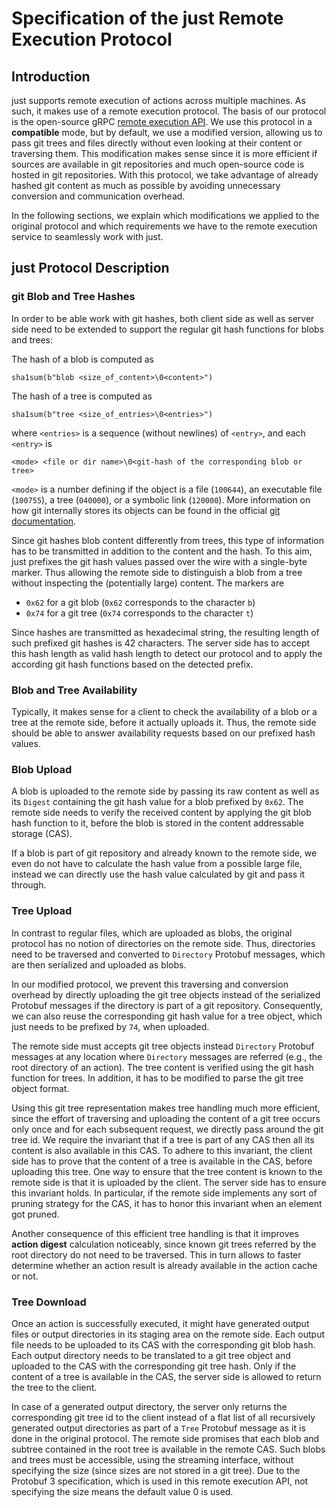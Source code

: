 Specification of the just Remote Execution Protocol
===================================================

Introduction
------------

just supports remote execution of actions across multiple machines. As
such, it makes use of a remote execution protocol. The basis of our
protocol is the open-source gRPC [remote execution
API](https://github.com/bazelbuild/remote-apis/blob/main/build/bazel/remote/execution/v2/remote_execution.proto).
We use this protocol in a **compatible** mode, but by default, we use a
modified version, allowing us to pass git trees and files directly
without even looking at their content or traversing them. This
modification makes sense since it is more efficient if sources are
available in git repositories and much open-source code is hosted in git
repositories. With this protocol, we take advantage of already hashed
git content as much as possible by avoiding unnecessary conversion and
communication overhead.

In the following sections, we explain which modifications we applied to
the original protocol and which requirements we have to the remote
execution service to seamlessly work with just.

just Protocol Description
-------------------------

### git Blob and Tree Hashes

In order to be able work with git hashes, both client side as well as
server side need to be extended to support the regular git hash
functions for blobs and trees:

The hash of a blob is computed as

    sha1sum(b"blob <size_of_content>\0<content>")

The hash of a tree is computed as

    sha1sum(b"tree <size_of_entries>\0<entries>")

where `<entries>` is a sequence (without newlines) of `<entry>`, and
each `<entry>` is

    <mode> <file or dir name>\0<git-hash of the corresponding blob or tree>

`<mode>` is a number defining if the object is a file (`100644`), an
executable file (`100755`), a tree (`040000`), or a symbolic link
(`120000`). More information on how git internally stores its objects
can be found in the official [git
documentation](https://git-scm.com/book/en/v2/git-Internals-git-Objects).

Since git hashes blob content differently from trees, this type of
information has to be transmitted in addition to the content and the
hash. To this aim, just prefixes the git hash values passed over the
wire with a single-byte marker. Thus allowing the remote side to
distinguish a blob from a tree without inspecting the (potentially
large) content. The markers are

 - `0x62` for a git blob (`0x62` corresponds to the character `b`)
 - `0x74` for a git tree (`0x74` corresponds to the character `t`)

Since hashes are transmitted as hexadecimal string, the resulting length
of such prefixed git hashes is 42 characters. The server side has to
accept this hash length as valid hash length to detect our protocol and
to apply the according git hash functions based on the detected prefix.

### Blob and Tree Availability

Typically, it makes sense for a client to check the availability of a
blob or a tree at the remote side, before it actually uploads it. Thus,
the remote side should be able to answer availability requests based on
our prefixed hash values.

### Blob Upload

A blob is uploaded to the remote side by passing its raw content as well
as its `Digest` containing the git hash value for a blob prefixed by
`0x62`. The remote side needs to verify the received content by applying
the git blob hash function to it, before the blob is stored in the
content addressable storage (CAS).

If a blob is part of git repository and already known to the remote
side, we even do not have to calculate the hash value from a possible
large file, instead we can directly use the hash value calculated by git
and pass it through.

### Tree Upload

In contrast to regular files, which are uploaded as blobs, the original
protocol has no notion of directories on the remote side. Thus,
directories need to be traversed and converted to `Directory` Protobuf
messages, which are then serialized and uploaded as blobs.

In our modified protocol, we prevent this traversing and conversion
overhead by directly uploading the git tree objects instead of the
serialized Protobuf messages if the directory is part of a git
repository. Consequently, we can also reuse the corresponding git hash
value for a tree object, which just needs to be prefixed by `74`, when
uploaded.

The remote side must accepts git tree objects instead `Directory`
Protobuf messages at any location where `Directory` messages are
referred (e.g., the root directory of an action). The tree content is
verified using the git hash function for trees. In addition, it has to
be modified to parse the git tree object format.

Using this git tree representation makes tree handling much more
efficient, since the effort of traversing and uploading the content of a
git tree occurs only once and for each subsequent request, we directly
pass around the git tree id. We require the invariant that if a tree is
part of any CAS then all its content is also available in this CAS. To
adhere to this invariant, the client side has to prove that the content
of a tree is available in the CAS, before uploading this tree. One way
to ensure that the tree content is known to the remote side is that it
is uploaded by the client. The server side has to ensure this invariant
holds. In particular, if the remote side implements any sort of pruning
strategy for the CAS, it has to honor this invariant when an element got
pruned.

Another consequence of this efficient tree handling is that it improves
**action digest** calculation noticeably, since known git trees referred
by the root directory do not need to be traversed. This in turn allows
to faster determine whether an action result is already available in the
action cache or not.

### Tree Download

Once an action is successfully executed, it might have generated output
files or output directories in its staging area on the remote side. Each
output file needs to be uploaded to its CAS with the corresponding git
blob hash. Each output directory needs to be translated to a git tree
object and uploaded to the CAS with the corresponding git tree hash.
Only if the content of a tree is available in the CAS, the server side
is allowed to return the tree to the client.

In case of a generated output directory, the server only returns the
corresponding git tree id to the client instead of a flat list of all
recursively generated output directories as part of a `Tree` Protobuf
message as it is done in the original protocol. The remote side promises
that each blob and subtree contained in the root tree is available in
the remote CAS. Such blobs and trees must be accessible, using the
streaming interface, without specifying the size (since sizes are not
stored in a git tree). Due to the Protobuf 3 specification, which is
used in this remote execution API, not specifying the size means the
default value 0 is used.

